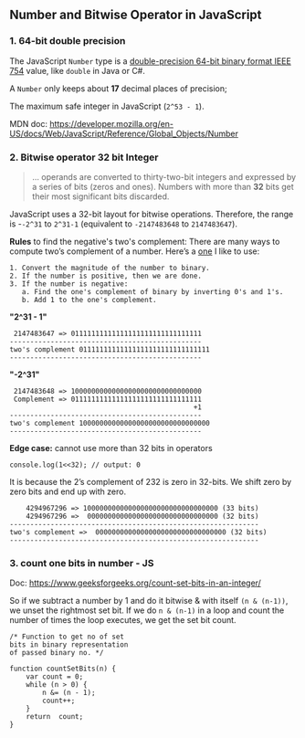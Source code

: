 ## Number and Bitwise Operator in JavaScript

### 1. 64-bit double precision

The JavaScript `Number` type is a [double-precision 64-bit binary format IEEE 754](https://en.wikipedia.org/wiki/Floating-point_arithmetic) value, like `double` in Java or C#.

A `Number` only keeps about **17** decimal places of precision;

The maximum safe integer in JavaScript (`2^53 - 1`).

MDN doc: https://developer.mozilla.org/en-US/docs/Web/JavaScript/Reference/Global_Objects/Number

### 2. Bitwise operator 32 bit Integer

> ... operands are converted to thirty-two-bit integers and expressed by a series of bits (zeros and ones). Numbers with more than **32** bits get their most significant bits discarded.

JavaScript uses a 32-bit layout for bitwise operations. Therefore, the range is -`-2^31` to `2^31-1` (equivalent to `-2147483648` to `2147483647`).

**Rules** to find the negative's two's complement:
There are many ways to compute two’s complement of a number. Here’s a [one](https://stackoverflow.com/questions/1049722/what-is-2s-complement) I like to use:

```text
1. Convert the magnitude of the number to binary.
2. If the number is positive, then we are done.
3. If the number is negative:
   a. Find the one's complement of binary by inverting 0's and 1's.
   b. Add 1 to the one's complement.
```

**"2^31 - 1"**

```text
 2147483647 => 01111111111111111111111111111111
-----------------------------------------------
two's complement 01111111111111111111111111111111
-----------------------------------------------
```

**"-2^31"**

```text
 2147483648 => 10000000000000000000000000000000
 Complement => 01111111111111111111111111111111
                                             +1
-----------------------------------------------
two's complement 10000000000000000000000000000000
-----------------------------------------------
```

**Edge case:** cannot use more than 32 bits in operators

```
console.log(1<<32); // output: 0
```

It is because the 2’s complement of 232 is zero in 32-bits. We shift zero by zero bits and end up with zero.

```text
    4294967296 => 100000000000000000000000000000000 (33 bits)
    4294967296 =>  00000000000000000000000000000000 (32 bits)
-------------------------------------------------------------
two's complement =>  00000000000000000000000000000000 (32 bits)
-------------------------------------------------------------
```

### 3. count one bits in number - JS

Doc: https://www.geeksforgeeks.org/count-set-bits-in-an-integer/

So if we subtract a number by 1 and do it bitwise & with itself `(n & (n-1))`, we unset the rightmost set bit. If we do `n & (n-1)` in a loop and count the number of times the loop executes, we get the set bit count.

```
/* Function to get no of set
bits in binary representation
of passed binary no. */

function countSetBits(n) {
	var count = 0;
	while (n > 0) {
		n &= (n - 1);
		count++;
	}
	return  count;
}
```
